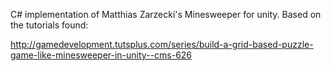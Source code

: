 C# implementation of Matthias Zarzecki's Minesweeper for unity.  Based on the tutorials found:

http://gamedevelopment.tutsplus.com/series/build-a-grid-based-puzzle-game-like-minesweeper-in-unity--cms-626